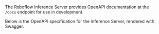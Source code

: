 The Roboflow Inference Server provides OpenAPI documentation at the `/docs` endpoint for use in development.

Below is the OpenAPI specification for the Inference Server, rendered with Swagger.

<swagger-ui src="./openapi.json"/>
